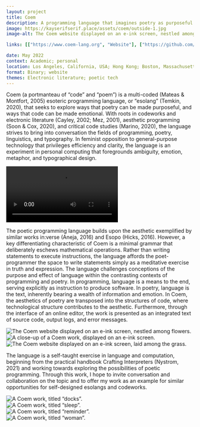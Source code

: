 ```yaml
---
layout: project
title: Coem
description: A programming language that imagines poetry as purposeful and code as emotional.
image: https://kayserifserif.place/assets/coem/outside-1.jpg
image-alt: The Coem website displayed on an e-ink screen, nestled among flowers.

links: [["https://www.coem-lang.org", "Website"], ["https://github.com/coem-lang", "GitHub"]]

date: May 2022
context: Academic; personal
location: Los Angeles, California, USA; Hong Kong; Boston, Massachusetts, USA
format: Binary; website
themes: Electronic literature; poetic tech
---
```


Coem (a portmanteau of “code” and “poem”) is a multi-coded (Mateas & Montfort, 2005) esoteric programming language, or “esolang” (Temkin, 2020), that seeks to explore ways that poetry can be made purposeful, and ways that code can be made emotional. With roots in codeworks and electronic literature (Cayley, 2002; Mez, 2001), aesthetic programming (Soon & Cox, 2020), and critical code studies (Marino, 2020), the language strives to bring into conversation the fields of programming, poetry, linguistics, and typography. In feminist opposition to general-purpose technology that privileges efficiency and clarity, the language is an experiment in personal computing that foregrounds ambiguity, emotion, metaphor, and typographical design.

<div class="gallery">
  <div><video controls src="/assets/coem/trailer.mp4"></video></div>
</div>

The poetic programming language builds upon the aesthetic exemplified by similar works in:verse (Aneja, 2016) and Esopo (Hicks, 2016). However, a key differentiating characteristic of Coem is a minimal grammar that deliberately eschews mathematical operations. Rather than writing statements to execute instructions, the language affords the poet-programmer the space to write statements simply as a meditative exercise in truth and expression. The language challenges conceptions of the purpose and effect of language within the contrasting contexts of programming and poetry. In programming, language is a means to the end, serving explicitly as instruction to produce software. In poetry, language is the text, inherently bearing a wealth of information and emotion. In Coem, the aesthetics of poetry are transposed into the structures of code, where technological structure contributes to the aesthetic. Furthermore, through the interface of an online editor, the work is presented as an integrated text of source code, output logs, and error messages.

<div class="gallery">
  <div><img src="/assets/coem/outside-1.jpg" alt="The Coem website displayed on an e-ink screen, nestled among flowers."></div>
  <div><img src="/assets/coem/outside-2.jpg" alt="A close-up of a Coem work, displayed on an e-ink screen."></div>
  <div><img src="/assets/coem/outside-3.jpg" alt="The Coem website displayed on an e-ink screen, laid among the grass."></div>
</div>

The language is a self-taught exercise in language and computation, beginning from the practical handbook Crafting Interpreters (Nystrom, 2021) and working towards exploring the possibilities of poetic programming. Through this work, I hope to invite conversation and collaboration on the topic and to offer my work as an example for similar opportunities for self-designed esolangs and codeworks.

<div class="gallery">
  <div><img src="/assets/coem/docks.png" alt="A Coem work, titled “docks”."></div>
  <div><img src="/assets/coem/sleep.png" alt="A Coem work, titled “sleep”."></div>
</div>

<div class="gallery">
  <div><img src="/assets/coem/reminder.png" alt="A Coem work, titled “reminder”."></div>
  <div><img src="/assets/coem/woman.png" alt="A Coem work, titled “woman”."></div>
</div>